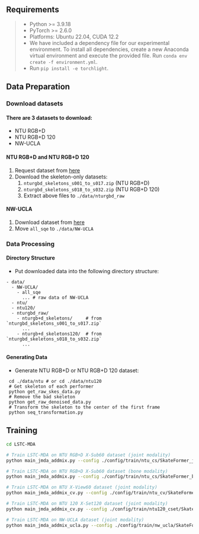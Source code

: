 ## Requirements
> - Python >= 3.9.18
> - PyTorch >= 2.6.0
> - Platforms: Ubuntu 22.04, CUDA 12.2
> - We have included a dependency file for our experimental environment. To install all dependencies, create a new Anaconda virtual environment and execute the provided file. Run `conda env create -f environment.yml`.
> - Run `pip install -e torchlight`.

## Data Preparation

### Download datasets

#### There are 3 datasets to download:

- NTU RGB+D
- NTU RGB+D 120
- NW-UCLA

#### NTU RGB+D and NTU RGB+D 120

1. Request dataset from [here](https://rose1.ntu.edu.sg/dataset/actionRecognition)
2. Download the skeleton-only datasets:
   1. `nturgbd_skeletons_s001_to_s017.zip` (NTU RGB+D)
   2. `nturgbd_skeletons_s018_to_s032.zip` (NTU RGB+D 120)
   3. Extract above files to `./data/nturgbd_raw`

#### NW-UCLA

1. Download dataset from [here](https://www.dropbox.com/s/10pcm4pksjy6mkq/all_sqe.zip?dl=0)
2. Move `all_sqe` to `./data/NW-UCLA`

### Data Processing

#### Directory Structure

- Put downloaded data into the following directory structure:

```
- data/
  - NW-UCLA/
    - all_sqe
      ... # raw data of NW-UCLA
  - ntu/
  - ntu120/
  - nturgbd_raw/
    - nturgb+d_skeletons/     # from `nturgbd_skeletons_s001_to_s017.zip`
      ...
    - nturgb+d_skeletons120/  # from `nturgbd_skeletons_s018_to_s032.zip`
      ...
```

#### Generating Data

- Generate NTU RGB+D or NTU RGB+D 120 dataset:

```
 cd ./data/ntu # or cd ./data/ntu120
 # Get skeleton of each performer
 python get_raw_skes_data.py
 # Remove the bad skeleton 
 python get_raw_denoised_data.py
 # Transform the skeleton to the center of the first frame
 python seq_transformation.py
```
## Training
```bash
cd LSTC-MDA

# Train LSTC-MDA on NTU RGB+D X-Sub60 dataset (joint modality)
python main_jmda_addmix.py --config ./config/train/ntu_cs/SkateFormer_j_tconv_jmda_add_mixup.yaml

# Train LSTC-MDA on NTU RGB+D X-Sub60 dataset (bone modality)
python main_jmda_addmix.py --config ./config/train/ntu_cs/SkateFormer_b_tconv_jmda_add_mixup.yaml

# Train LSTC-MDA on NTU X-View60 dataset (joint modality)
python main_jmda_addmix_cv.py --config ./config/train/ntu_cv/SkateFormer_j_tconv_jmda_add_mixup.yaml

# Train LSTC-MDA on NTU 120 X-Set120 dataset (joint modality)
python main_jmda_addmix_cv.py --config ./config/train/ntu120_cset/SkateFormer_j_tconv_jmda_add_mixup.yaml 

# Train LSTC-MDA on NW-UCLA dataset (joint modality)
python main_jmda_addmix_ucla.py --config ./config/train/nw_ucla/SkateFormer_j_tconv_jmda_add_mixup.yaml
```

